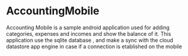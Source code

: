 AccountingMobile
================

Accounting Mobile is a sample android application used for adding categories,
expenses and incomes and show the balance of it.
This application use the sqlite database ,
and make a sync with the cloud datastore app engine in case  if a connection is etablished on the mobile
